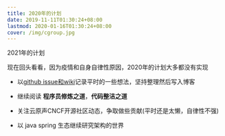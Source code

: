 ```yaml
---
title: 2020年的计划
date: 2019-11-11T01:30:24+08:00
lastmod: 2020-01-16T01:30:24+08:00
cover: /img/cgroup.jpg
---
```


2021年的计划

<!--more-->

现在回头看看，因为疫情和自身自律性原因，2020年的计划大多都没有实现

* 以[github issue和wiki](https://github.com/x893675/note)记录平时的一些想法，坚持整理然后写入博客

* 继续阅读 **程序员修炼之道**，**代码整洁之道**
* 关注云原声CNCF开源社区动态，争取做些贡献(平时还是太懒，自律性不强)
* 以 java spring 生态继续研究架构的世界

